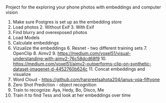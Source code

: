 Project for the exploring your phone photos with embeddings and computer vision


1. Make sure Postgres is set up as the embedding store
2. Load photos
   2. Without Exif
   3. With Exif
4. Find blurry and overexposed photos
3. Load Models
4. Calculate embeddings
5. Vizualize the embeddings
   6. Resnet - two different training sets
   7. OpenClip
   8. Aimv2 
      9. https://medium.com/voxel51/visual-understanding-with-aimv2-76c58dcd68f9 
      10. https://medium.com/voxel51/aimv2-outperforms-clip-on-synthetic-dataset-imagenet-d-4452760b624c
   11. Concat embeddings and visualize
6.  Word Cloud - https://github.com/harpreetsahota204/janus-vqa-fiftyone
7. Zero Shot Prediction  - object recognition 
8. Train to recognize: Aya, Hedy, Bo, Disco, Me 
9. Train it to find Tess and look at her embeddings over time